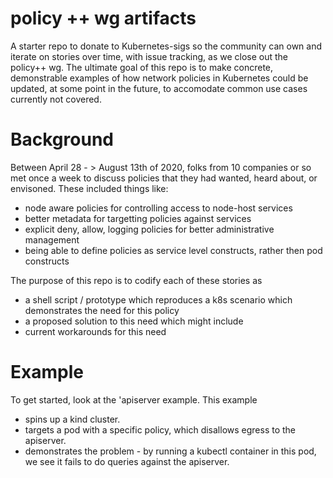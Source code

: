 # policy ++ wg artifacts

A starter repo to donate to Kubernetes-sigs so the community can own and iterate on stories over time, with issue tracking, as we close out the policy++ wg.  The ultimate goal of this repo is to make concrete, demonstrable examples of how network policies in Kubernetes could be updated, at some point in the future, to accomodate common use cases currently not covered.

# Background

Between April 28 - > August 13th of 2020, folks from 10 companies or so met once a week to discuss policies that they had wanted, heard about, or envisoned.  These included things like:

- node aware policies for controlling access to node-host services
- better metadata for targetting policies against services
- explicit deny, allow, logging policies for better administrative management
- being able to define policies as service level constructs, rather then pod constructs

The purpose of this repo is to codify each of these stories as

- a shell script / prototype which reproduces a k8s scenario which demonstrates the need for this policy
- a proposed solution to this need which might include
- current workarounds for this need

# Example

To get started, look at the 'apiserver example.  This example
- spins up a kind cluster.
- targets a pod with a specific policy, which disallows egress to the apiserver.
- demonstrates the problem - by running a kubectl container in this pod, we see it fails to do queries against the apiserver.


